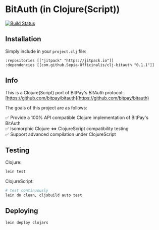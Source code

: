 # BitAuth (in Clojure(Script))

[![Build Status](https://travis-ci.org/Sepia-Officinalis/clj-bitauth.svg)](https://travis-ci.org/Sepia-Officinalis/clj-bitauth)

## Installation

Simply include in your `project.clj` file:

```
:repositories [["jitpack" "https://jitpack.io"]]
:dependencies [[com.github.Sepia-Officinalis/clj-bitauth "0.1.1"]]
```

## Info

This is a Clojure(Script) port of BitPay's *BitAuth* protocol: [https://github.com/bitpay/bitauth](https://github.com/bitpay/bitauth)

The goals of this project are as follows:

✅ Provide a 100% API compatible Clojure implementation of BitPay's BitAuth <br/>
✅ Isomorphic Clojure ⇔ ClojureScript compatibility testing <br/>
✅ Support advanced compilation under ClojureScript

## Testing

Clojure:

```bash
lein test
```

ClojureScript:

```bash
# test continuously
lein do clean, cljsbuild auto test
```

## Deploying

```bash
lein deploy clojars
```

